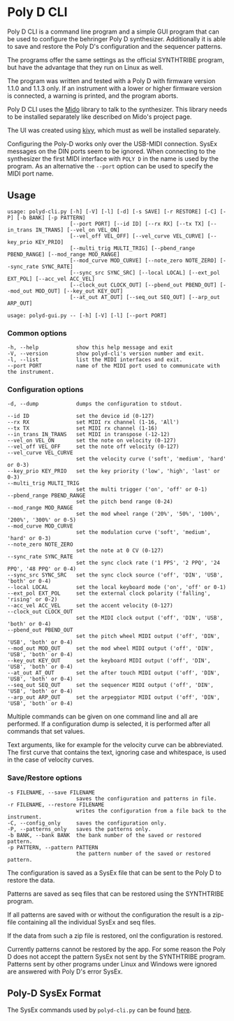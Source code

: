 # Poly D CLI

Poly D CLI is a command line program and a simple GUI program that can be used to configure the behringer Poly D synthesizer. Additionally it is able to save and restore the Poly D's configuration and the sequencer patterns.

The programs offer the same settings as the official SYNTHTRIBE program, but have the advantage that they run on Linux as well.

The program was written and tested with a Poly D with firmware version 1.1.0 and 1.1.3 only. If an instrument with a lower or higher firmware version is connected, a warning is printed, and the program aborts.

Poly D CLI uses the [Mido](https://github.com/mido/mido) library to talk to the synthesizer. This library needs to be installed separately like described on Mido's project page.

The UI was created using [kivy](https://kivy.org), which must as well be installed separately.

Configuring the Poly-D works only over the USB-MIDI connection. SysEx messages on the DIN ports seem to be ignored. When connecting to the synthesizer the first MIDI interface with `POLY D` in the name is used by the program. As an alternative  the `--port` option can be used to specify the MIDI port name.

## Usage

    usage: polyd-cli.py [-h] [-V] [-l] [-d] [-s SAVE] [-r RESTORE] [-C] [-P] [-b BANK] [-p PATTERN]
                        [--port PORT] [--id ID] [--rx RX] [--tx TX] [--in_trans IN_TRANS] [--vel_on VEL_ON]
                        [--vel_off VEL_OFF] [--vel_curve VEL_CURVE] [--key_prio KEY_PRIO]
                        [--multi_trig MULTI_TRIG] [--pbend_range PBEND_RANGE] [--mod_range MOD_RANGE]
                        [--mod_curve MOD_CURVE] [--note_zero NOTE_ZERO] [--sync_rate SYNC_RATE]
                        [--sync_src SYNC_SRC] [--local LOCAL] [--ext_pol EXT_POL] [--acc_vel ACC_VEL]
                        [--clock_out CLOCK_OUT] [--pbend_out PBEND_OUT] [--mod_out MOD_OUT] [--key_out KEY_OUT]
                        [--at_out AT_OUT] [--seq_out SEQ_OUT] [--arp_out ARP_OUT]

    usage: polyd-gui.py -- [-h] [-V] [-l] [--port PORT]

### Common options

    -h, --help            show this help message and exit
    -V, --version         show polyd-cli's version number amd exit.
    -l, --list            list the MIDI interfaces and exit.
    --port PORT           name of the MIDI port used to communicate with the instrument.

### Configuration options

    -d, --dump            dumps the configuration to stdout.

    --id ID               set the device id (0-127)
    --rx RX               set MIDI rx channel (1-16, 'All')
    --tx TX               set MIDI rx channel (1-16)
    --in_trans IN_TRANS   set MIDI in transpose (-12-12)
    --vel_on VEL_ON       set the note on velocity (0-127)
    --vel_off VEL_OFF     set the note off velocity (0-127)
    --vel_curve VEL_CURVE
                          set the velocity curve ('soft', 'medium', 'hard' or 0-3)
    --key_prio KEY_PRIO   set the key priority ('low', 'high', 'last' or 0-3)
    --multi_trig MULTI_TRIG
                          set the multi trigger ('on', 'off' or 0-1)
    --pbend_range PBEND_RANGE
                          set the pitch bend range (0-24)
    --mod_range MOD_RANGE
                          set the mod wheel range ('20%', '50%', '100%', '200%', '300%' or 0-5)
    --mod_curve MOD_CURVE
                          set the modulation curve ('soft', 'medium', 'hard' or 0-3)
    --note_zero NOTE_ZERO
                          set the note at 0 CV (0-127)
    --sync_rate SYNC_RATE
                          set the sync clock rate ('1 PPS', '2 PPQ', '24 PPQ', '48 PPQ' or 0-4)
    --sync_src SYNC_SRC   set the sync clock source ('off', 'DIN', 'USB', 'both' or 0-4)
    --local LOCAL         set the local keyboard mode ('on', 'off' or 0-1)
    --ext_pol EXT_POL     set the external clock polarity ('falling', 'rising' or 0-2)
    --acc_vel ACC_VEL     set the accent velocity (0-127)
    --clock_out CLOCK_OUT
                          set the MIDI clock output ('off', 'DIN', 'USB', 'both' or 0-4)
    --pbend_out PBEND_OUT
                          set the pitch wheel MIDI output ('off', 'DIN', 'USB', 'both' or 0-4)
    --mod_out MOD_OUT     set the mod wheel MIDI output ('off', 'DIN', 'USB', 'both' or 0-4)
    --key_out KEY_OUT     set the keyboard MIDI output ('off', 'DIN', 'USB', 'both' or 0-4)
    --at_out AT_OUT       set the after touch MIDI output ('off', 'DIN', 'USB', 'both' or 0-4)
    --seq_out SEQ_OUT     set the sequencer MIDI output ('off', 'DIN', 'USB', 'both' or 0-4)
    --arp_out ARP_OUT     set the arpeggiator MIDI output ('off', 'DIN', 'USB', 'both' or 0-4)

Multiple commands can be given on one command line and all are performed. If a configuration dump is selected, it is performed after all commands that set values.

Text arguments, like for example for the velocity curve can be abbreviated. The first curve that contains the text, ignoring case and whitespace, is used in the case of velocity curves. 

### Save/Restore options

    -s FILENAME, --save FILENAME
                          saves the configuration and patterns in file.
    -r FILENAME, --restore FILENAME
                          writes the configuration from a file back to the instrument.
    -C, --config_only     saves the configuration only.
    -P, --patterns_only   saves the patterns only.
    -b BANK, --bank BANK  the bank number of the saved or restored pattern.
    -p PATTERN, --pattern PATTERN
                          the pattern number of the saved or restored pattern.

The configuration is saved as a SysEx file that can be sent to the Poly D to restore the data.

Patterns are saved as seq files that can be restored using the SYNTHTRIBE program.

If all patterns are saved with or without the configuration the result is a zip-file containing all the individual SysEx and seq files.

If the data from such a zip file is restored, onl the configuration is restored.

Currently patterns cannot be restored by the app. For some reason the Poly D does not accept the pattern SysEx not sent by the SYNTHTRIBE program. Patterns sent by other programs under Linux and Windows were ignored are answered with Poly D's error SysEx.

## Poly-D SysEx Format

The SysEx commands used by `polyd-cli.py` can be found [here](polyd-sysex.md).
